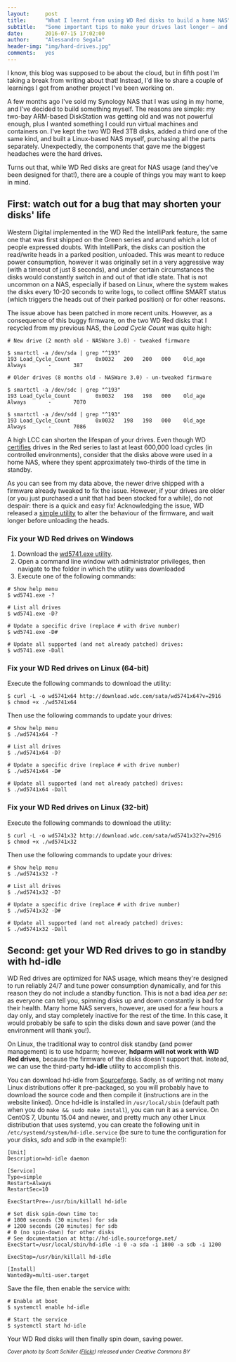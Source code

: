 ```yaml
---
layout:     post
title:      "What I learnt from using WD Red disks to build a home NAS"
subtitle:   "Some important tips to make your drives last longer — and how to spin them down automatically on Linux"
date:       2016-07-15 17:02:00
author:     "Alessandro Segala"
header-img: "img/hard-drives.jpg"
comments:   yes
---
```


I know, this blog was supposed to be about the cloud, but in fifth post I'm taking a break from writing about that! Instead, I'd like to share a couple of learnings I got from another project I've been working on.

A few months ago I've sold my Synology NAS that I was using in my home, and I've decided to build something myself. The reasons are simple: my two-bay ARM-based DiskStation was getting old and was not powerful enough, plus I wanted something I could run virtual machines and containers on. I've kept the two WD Red 3TB disks, added a third one of the same kind, and built a Linux-based NAS myself, purchasing all the parts separately. Unexpectedly, the components that gave me the biggest headaches were the hard drives.

Turns out that, while WD Red disks are great for NAS usage (and they've been designed for that!), there are a couple of things you may want to keep in mind.

## First: watch out for a bug that may shorten your disks' life

Western Digital implemented in the WD Red the IntelliPark feature, the same one that was first shipped on the Green series and around which a lot of people expressed doubts. With IntelliPark, the disks can position the read/write heads in a parked position, unloaded. This was meant to reduce power consumption, however it was originally set in a very aggressive way (with a timeout of just 8 seconds), and under certain circumstances the disks would constantly switch in and out of that idle state. That is not uncommon on a NAS, especially if based on Linux, where the system wakes the disks every 10-20 seconds to write logs, to collect offline SMART status (which triggers the heads out of their parked position) or for other reasons.

The issue above has been patched in more recent units. However, as a consequence of this buggy firmware, on the two WD Red disks that I recycled from my previous NAS, the *Load Cycle Count* was quite high:

    # New drive (2 month old - NASWare 3.0) - tweaked firmware
    
    $ smartctl -a /dev/sda | grep "^193"
    193 Load_Cycle_Count        0x0032   200   200   000    Old_age   Always       -       387
    
    # Older drives (8 months old - NASWare 3.0) - un-tweaked firmware
    
    $ smartctl -a /dev/sdc | grep "^193"
    193 Load_Cycle_Count        0x0032   198   198   000    Old_age   Always       -       7070
    
    $ smartctl -a /dev/sdd | grep "^193"
    193 Load_Cycle_Count        0x0032   198   198   000    Old_age   Always       -       7086 

A high LCC can shorten the lifespan of your drives. Even though WD [certifies](http://www.wdc.com/wdproducts/library/SpecSheet/ENG/2879-800002.pdf) drives in the Red series to last at least 600,000 load cycles (in controlled environments), consider that the disks above were used in a home NAS, where they spent approximately two-thirds of the time in standby.

As you can see from my data above, the newer drive shipped with a firmware already tweaked to fix the issue. However, if your drives are older (or you just purchased a unit that had been stocked for a while), do not despair: there is a quick and easy fix! Acknowledging the issue, WD released a [simple utility](http://supportdownloads.wdc.com/downloads.aspx?DL) to alter the behaviour of the firmware, and wait longer before unloading the heads.

### Fix your WD Red drives on Windows

1. Download the [wd5741.exe utility](http://download.wdc.com/sata/wd5741.exe).
2. Open a command line window with administrator privileges, then navigate to the folder in which the utility was downloaded
3. Execute one of the following commands:

````
# Show help menu
$ wd5741.exe -?

# List all drives
$ wd5741.exe -D?

# Update a specific drive (replace # with drive number)
$ wd5741.exe -D#

# Update all supported (and not already patched) drives:
$ wd5741.exe -Dall
````

### Fix your WD Red drives on Linux (64-bit)

Execute the following commands to download the utility:

    $ curl -L -o wd5741x64 http://download.wdc.com/sata/wd5741x64?v=2916
    $ chmod +x ./wd5741x64

Then use the following commands to update your drives:

    # Show help menu
    $ ./wd5741x64 -?
    
    # List all drives
    $ ./wd5741x64 -D?
    
    # Update a specific drive (replace # with drive number)
    $ ./wd5741x64 -D#
    
    # Update all supported (and not already patched) drives:
    $ ./wd5741x64 -Dall


### Fix your WD Red drives on Linux (32-bit)

Execute the following commands to download the utility:

    $ curl -L -o wd5741x32 http://download.wdc.com/sata/wd5741x32?v=2916
    $ chmod +x ./wd5741x32

Then use the following commands to update your drives:

    # Show help menu
    $ ./wd5741x32 -?
    
    # List all drives
    $ ./wd5741x32 -D?
    
    # Update a specific drive (replace # with drive number)
    $ ./wd5741x32 -D#
    
    # Update all supported (and not already patched) drives:
    $ ./wd5741x32 -Dall


## Second: get your WD Red drives to go in standby with hd-idle

WD Red drives are optimized for NAS usage, which means they're designed to run reliably 24/7 and tune power consumption dynamically, and for this reason they do not include a standby function. This is not a bad idea *per se*: as everyone can tell you, spinning disks up and down constantly is bad for their health.  Many home NAS servers, however, are used for a few hours a day only, and stay completely inactive for the rest of the time. In this case, it would probably be safe to spin the disks down and save power (and the environment will thank you!).

On Linux, the traditional way to control disk standby (and power management) is to use hdparm; however, **hdparm will not work with WD Red drives**, because the firmware of the disks doesn't support that. Instead, we can use the third-party **hd-idle** utility to accomplish this.

You can download hd-idle from [Sourceforge](http://hd-idle.sourceforge.net/). Sadly, as of writing not many Linux distributions offer it pre-packaged, so you will probably have to download the source code and then compile it (instructions are in the website linked). Once hd-idle is installed in `/usr/local/sbin` (default path when you do `make && sudo make install`), you can run it as a service. On CentOS 7, Ubuntu 15.04 and newer, and pretty much any other Linux distribution that uses systemd, you can create the following unit in `/etc/systemd/system/hd-idle.service` (be sure to tune the configuration for your disks, *sda* and *sdb* in the example!):

    [Unit]
    Description=hd-idle daemon

    [Service]
    Type=simple
    Restart=Always
    RestartSec=10
    
    ExecStartPre=-/usr/bin/killall hd-idle
    
    # Set disk spin-down time to:
    # 1800 seconds (30 minutes) for sda
    # 1200 seconds (20 minutes) for sdb
    # 0 (no spin-down) for other disks
    # See documentation at http://hd-idle.sourceforge.net/
    ExecStart=/usr/local/sbin/hd-idle -i 0 -a sda -i 1800 -a sdb -i 1200 
    
    ExecStop=/usr/bin/killall hd-idle

    [Install]
    WantedBy=multi-user.target

Save the file, then enable the service with:

    # Enable at boot
    $ systemctl enable hd-idle
    
    # Start the service
    $ systemctl start hd-idle

Your WD Red disks will then finally spin down, saving power.

<small>*Cover photo by Scott Schiller ([Flickr](https://flic.kr/p/buWBL3)) released under Creative Commons BY*</small>